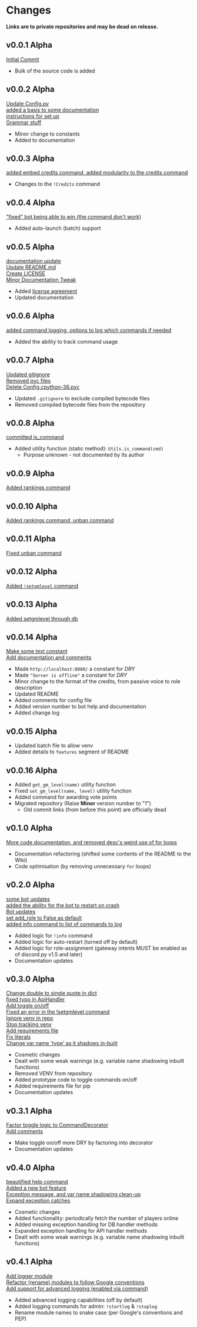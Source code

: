 # Changes
**Links are to private repositories and may be dead on release.**
## v0.0.1 Alpha
[Initial Commit](https://github.com/Descended/MaplestoryDiscBot/commit/2ac3f4d395281b46a68fcdaef188e122912fa89b)  
  - Bulk of the source code is added  
## v0.0.2 Alpha
[Update Config.py](https://github.com/Descended/MaplestoryDiscBot/commit/03995d92252666b2a79dcdcc6896192bc4a537fa)  
[added a basis to some documentation](https://github.com/Descended/MaplestoryDiscBot/commit/4968b2cbc4859619483ba7beca99198fdd05119f)  
[instructions for set up](https://github.com/Descended/MaplestoryDiscBot/commit/98165fad33adad2e4df06b70c2f75432f424fe36)  
[Grammar stuff](https://github.com/Descended/MaplestoryDiscBot/commit/2b412699b3ad9ca36e76385de602093e9788747f)  
  - Minor change to constants
  - Added to documentation
## v0.0.3 Alpha
[added embed credits command, added modularity to the credits command](https://github.com/Descended/MaplestoryDiscBot/commit/ec6f4e346af37ebd5214e1f652de273bd0ddb083)  
  - Changes to the `!Credits` command  
## v0.0.4 Alpha
["fixed" bot being able to win (the command don't work)](https://github.com/Descended/MaplestoryDiscBot/commit/8d620ff2ab6ae3e79aef3aa9f69bbb60bf65c388)  
  - Added auto-launch (batch) support  
## v0.0.5 Alpha
[documentation update](https://github.com/Descended/MaplestoryDiscBot/commit/cd24d2dd98aecb65a80c8a247d4466b1d8dca1e7)  
[Update README.md](https://github.com/Descended/MaplestoryDiscBot/commit/598e1f044c86382c611a732595fafd72294b5073)  
[Create LICENSE](https://github.com/Descended/MaplestoryDiscBot/commit/dd5c108c846033fed4433c7533918f66ae3bd823)  
[Minor Documentation Tweak](https://github.com/Descended/MaplestoryDiscBot/commit/78141f8414615517f38bda838d65f9da576509cd)  
  - Added [license agreement](LICENSE)
  - Updated documentation
## v0.0.6 Alpha
[added command logging, options to log which commands if needed](https://github.com/Descended/MaplestoryDiscBot/commit/58636774fddf5f6c53918961ad2c53670c7dbb43)  
  - Added the ability to track command usage
## v0.0.7 Alpha
[Updated gitignore](https://github.com/Descended/MaplestoryDiscBot/commit/a3707a6692e4aa34f61c4a6c41a8f1c35ece8946)  
[Removed pyc files](https://github.com/Descended/MaplestoryDiscBot/commit/0b84c2021eeb39116ccc3dff0b665d2070d4cc21)  
[Delete Config.cpython-36.pyc](https://github.com/Descended/MaplestoryDiscBot/commit/8b711530d90f877d95c8fcfdfc62bf96fa3c3ef0)  
 - Updated `.gitignore` to exclude compiled bytecode files
 - Removed compiled bytecode files from the repository
## v0.0.8 Alpha
[committed is_command](https://github.com/Descended/MaplestoryDiscBot/commit/7f5255a67fd426320008f0882e4c3ab02ea7097b)  
  - Added utility function (static method): `Utils.is_command(cmd)` 
    - Purpose unknown - not documented by its author
## v0.0.9 Alpha
[Added rankings command](https://github.com/Descended/MaplestoryDiscBot/commit/871fa89e44b6aee1ddcfabf84cc7bd0c1f3dc4eb)  
## v0.0.10 Alpha
[Added rankings command, unban command](https://github.com/Descended/MaplestoryDiscBot/commit/71c30def46496a76ff2ae335cb40e659aa10eb2c)  
## v0.0.11 Alpha
[Fixed unban command](https://github.com/Descended/MaplestoryDiscBot/commit/8f88ffa531591e11796a801623d6f75c47828d2a)  
## v0.0.12 Alpha
[Added `!setgmlevel` command](https://github.com/Descended/MaplestoryDiscBot/commit/5ce585271384ace96ce3a0ba2e381317644fc982)  
## v0.0.13 Alpha
[Added setgmlevel through db](https://github.com/Descended/MaplestoryDiscBot/commit/7cc9f4b0ea57591a9a2b1f64fb86b48c14f6ec4c)    
## v0.0.14 Alpha
[Make some text constant](https://github.com/Descended/MaplestoryDiscBot/commit/9e6b93a88179ae29aa2c5308155a243bd9b96e2c)  
[Add documentation and comments](https://github.com/Descended/MaplestoryDiscBot/commit/e43f139511daaebf09efe8f80b9e5dd51204e669)  
  - Made `http://localhost:8080/` a constant for *DRY*
  - Made `"Server is offline"` a constant for *DRY*
  - Minor change to the format of the credits, from passive voice to role description
  - Updated README
  - Added comments for config file
  - Added version number to bot help and documentation
  - Added change log
## v0.0.15 Alpha  
  - Updated batch file to allow venv
  - Added details to `features` segment of README
## v0.0.16 Alpha  
  - Added `get_gm_level(name)` utility function
  - Fixed `set_gm_level(name, level)` utility function
  - Added command for awarding vote points
  - Migrated repository (Raise **Minor** version number to "1")
    - Old commit links (from before this point) are officially dead
## v0.1.0 Alpha
[More code documentation, and removed desc's weird use of for loops](https://github.com/Descended/MaplestoryDiscBot/commit/e26b3bc86523085be9c1a07ec3651f18dd8ac68e)  
  - Documentation refactoring (shifted some contents of the README to the Wiki)
  - Code optimisation (by removing unnecessary `for` loops)
## v0.2.0 Alpha
[some bot updates](https://github.com/Descended/MaplestoryDiscBot/commit/f079569dd8b16cd079fe48c60d78f954c974155e)  
[added the ability for the bot to restart on crash](https://github.com/Descended/MaplestoryDiscBot/commit/ab77c8a53a21acf40572139550b7806ad6bff267)  
[Bot updates](https://github.com/Descended/MaplestoryDiscBot/commit/ba38ffc0e6d6abeb81362d397d022cd17707bf65)  
[set add_role to False as default](https://github.com/Descended/MaplestoryDiscBot/commit/59805a7a9e8a03a50879245d1f9736e59840f151)  
[added info command to list of commands to log](https://github.com/Descended/MaplestoryDiscBot/commit/c53f374f9ee79115303f2e8cb591229ba758b1fc)  
  - Added logic for `!info` command
  - Added logic for auto-restart (turned off by default)
  - Added logic for role-assignment (gateway intents MUST be enabled as of discord.py v1.5 and later)
  - Documentation updates
## v0.3.0 Alpha
[Change double to single quote in dict](https://github.com/Descended/MaplestoryDiscBot/commit/4316823eec6f987a9fd580ce301d6e1486ae8fc6)  
[fixed typo in ApiHandler](https://github.com/Descended/MaplestoryDiscBot/commit/a5fad2854c6171f44f827e1482da930a7a1737f9)  
[Add toggle on/off](https://github.com/Descended/MaplestoryDiscBot/commit/9077bf61fdae8eff6c580733fb3e7765651b2a88)  
[Fixed an error in the !setgmlevel command](https://github.com/Descended/MaplestoryDiscBot/commit/624e343390babc26a5636ce7ead3b42075a80c17)  
[Ignore venv in repo](https://github.com/Descended/MaplestoryDiscBot/commit/649322625557b9935b1682b40871c179d197cb0c)  
[Stop tracking venv](https://github.com/Descended/MaplestoryDiscBot/commit/99c0b32425dc5839d147aaef750b4ae0f7a2b0b5)  
[Add requirements file](https://github.com/Descended/MaplestoryDiscBot/commit/879552c6a7dd043697f48830228dbe875a6004eb)  
[Fix literals](https://github.com/Descended/MaplestoryDiscBot/commit/5432869df7191e676d1bdf62147e5757ff418507)  
[Change var name 'type' as it shadows in-built](https://github.com/Descended/MaplestoryDiscBot/commit/5e61f803b26d702d8e51b32d535327c33c26b800)  
  - Cosmetic changes
  - Dealt with some weak warnings (e.g. variable name shadowing inbuilt functions)
  - Removed VENV from repository
  - Added prototype code to toggle commands on/off
  - Added requirements file for pip
  - Documentation updates
## v0.3.1 Alpha
[Factor toggle logic to CommandDecorator](https://github.com/Descended/MaplestoryDiscBot/commit/1d3f448609e0d28912cb1e1a68e6508776d91cdf)  
[Add comments](https://github.com/Descended/MaplestoryDiscBot/commit/e169115e6fbc80233ea617fe9bffa444d5b23999)  
  - Make toggle on/off more DRY by factoring into decorator
  - Documentation updates
## v0.4.0 Alpha
[beautified help command](https://github.com/Descended/MaplestoryDiscBot/commit/54270bda8871b359dba2eeb7b209c22cbd01615b)  
[Added a new bot feature](https://github.com/Descended/MaplestoryDiscBot/commit/e7286f26a19ba62116089b2f755a461e34a1516f)  
[Exception message, and var name shadowing clean-up](https://github.com/Descended/MaplestoryDiscBot/commit/efcbf3324f99f930cd47805222c27491ba014a4f)  
[Expand exception catches](https://github.com/Descended/MaplestoryDiscBot/commit/04e4569b917f00b174faa4d910d3c937d77f5682)  
  - Cosmetic changes
  - Added functionality: periodically fetch the number of players online
  - Added missing exception handling for DB handler methods
  - Expanded exception handling for API handler methods
  - Dealt with some weak warnings (e.g. variable name shadowing inbuilt functions)
## v0.4.1 Alpha
[Add logger module](https://github.com/Descended/MaplestoryDiscBot/commit/ae97ace055c57c90c45e8b20e219b2e5a9e8dc55)  
[Refactor (rename) modules to follow Google conventions](https://github.com/Descended/MaplestoryDiscBot/commit/159b4483748f65b49479e0b918e592a2198cfa4c)  
[Add support for advanced logging (enabled via command)](https://github.com/Descended/MaplestoryDiscBot/commit/53c740d328fd57481322ca3e01928592ab64d8d2)  
  - Added advanced logging capabilities (off by default)
  - Added logging commands for admin: `!startlog` & `!stoplog`
  - Rename module names to snake case (per Google's conventions and PEP)
